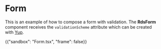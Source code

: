 # Form

This is an example of how to compose a form with validation.
The **RdsForm** component receives the `validationScheme` attribute which can be created with [Yup](https://github.com/jquense/yup).

{{"sandbox": "Form.tsx", "frame": false}}
